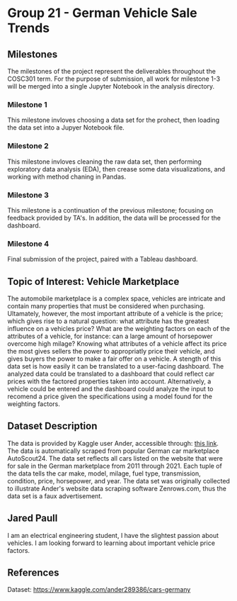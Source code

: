 # Group 21 - German Vehicle Sale Trends

## Milestones

The milestones of the project represent the deliverables throughout the COSC301 term. For the purpose of submission, all work for milestone 1-3 will be merged into a single Jupyter Notebook in the analysis directory.

### Milestone 1
This milestone invloves choosing a data set for the prohect, then loading the data set into a Jupyer Notebook file.

### Milestone 2
This milestone invloves cleaning the raw data set, then performing exploratory data analysis (EDA), then crease some data visualizations, and working with method chaning in Pandas. 

### Milestone 3
This milestone is a continuation of the previous milestone; focusing on feedback provided by TA's. In addition, the data will be processed for the dashboard.

### Milestone 4

Final submission of the project, paired with a Tableau dashboard. 

## Topic of Interest: Vehicle Marketplace

The automobile marketplace is a complex space, vehicles are intricate and contain many properties that must be considered when purchasing. Ultamately, however, the most important attribute of a vehicle is the price; which gives rise to a natural question: what attribute has the greatest influence on a vehicles price? What are the weighting factors on each of the attributes of a vehicle, for instance: can a large amount of horsepower overcome high milage? Knowing what attributes of a vehicle affect its price the most gives sellers the power to appropriatly price their vehicle, and gives buyers the power to make a fair offer on a vehicle. A stength of this data set is how easily it can be translated to a user-facing dashboard. The analyzed data could be translated to a dashboard that could reflect car prices with the factored properties taken into account. Alternatively, a vehicle could be entered and the dashboard could analyze the input to recomend a price given the specifications using a model found for the weighting factors.

## Dataset Description

The data is provided by Kaggle user Ander, accessible through: [this link](https://www.kaggle.com/ander289386/cars-germany). The data is automatically scraped from popular German car marketplace AutoScout24. The data set reflects all cars listed on the website that were for sale in the German marketplace from 2011 through 2021. Each tuple of the data tells the car make, model, milage, fuel type, transmission, condition, price, horsepower, and year. The data set was originally collected to illustrate Ander's website data scraping software Zenrows.com, thus the data set is a faux advertisement.

## Jared Paull

I am an electrical engineering student, I have the slightest passion about vehicles. I am looking forward to learning about important vehicle price factors.

## References

Dataset: https://www.kaggle.com/ander289386/cars-germany
